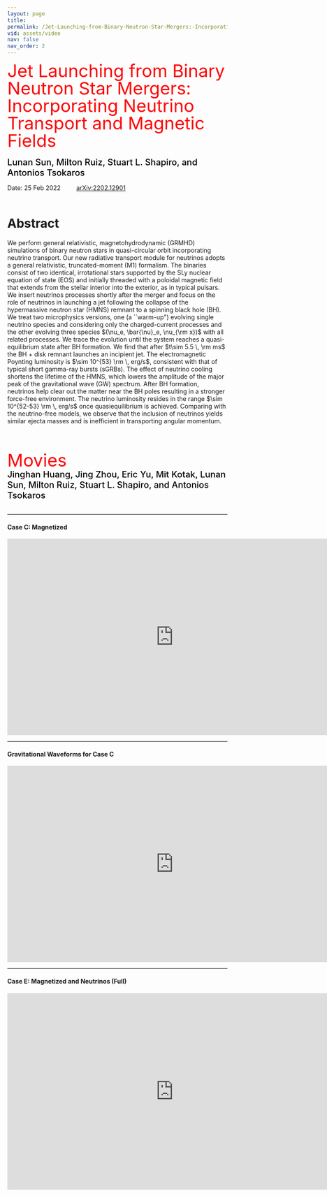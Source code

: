 ```yaml
---
layout: page
title: 
permalink: /Jet-Launching-from-Binary-Neutron-Star-Mergers:-Incorporating-Neutrino-Transport-and-Magnetic-Fields/
vid: assets/video
nav: false
nav_order: 2
---
```


<div class="alert alert-block alert-success">
     <span style="color:red;font-weight:400;font-size:40px;line-height:1em">
        Jet Launching from Binary Neutron Star Mergers: Incorporating Neutrino Transport and Magnetic Fields
     </span>
     <br/><br/>
     <span style="color:black;font-weight:500;font-size:20px">
Lunan Sun,
Milton Ruiz,
Stuart L. Shapiro, and
Antonios Tsokaros
     </span>
</div>

Date: 25 Feb 2022   &emsp;&emsp; [arXiv:2202.12901](https://arxiv.org/abs/2202.12901)
<br/><br/>


# Abstract 
We perform general relativistic, magnetohydrodynamic (GRMHD) simulations  of binary neutron stars in quasi-circular orbit incorporating neutrino transport. Our new radiative transport module for neutrinos adopts a general relativistic, truncated-moment (M1) formalism. The binaries consist of two identical, irrotational stars supported by the SLy nuclear equation of state (EOS) and initially threaded with a poloidal magnetic field that extends from the stellar interior into the exterior, as in typical pulsars. We insert neutrinos processes shortly after the merger and focus on the role of neutrinos in launching a jet following the collapse of the hypermassive neutron star (HMNS) remnant to a spinning black hole (BH). We treat two microphysics versions, one (a ``warm-up") evolving single neutrino species and considering only the charged-current processes and the other evolving three species $(\nu_e,  \bar{\nu}_e, \nu_{\rm x})$ with all related processes. We trace the evolution until the system reaches a quasi-equilibrium state after BH formation. We find that after $t\sim 5.5 \, \rm ms$ the BH + disk remnant launches an incipient jet. The electromagnetic Poynting luminosity is $\sim 10^{53} \rm \, erg/s$, consistent with that of typical short gamma-ray bursts (sGRBs). The effect of neutrino cooling shortens the lifetime of the HMNS, which lowers the amplitude of the major peak of the gravitational wave (GW) spectrum. After BH formation, neutrinos help clear out the matter near the BH poles  resulting in a stronger force-free environment. The neutrino luminosity resides in the range $\sim 10^{52-53} \rm \, erg/s$ once quasiequilibrium is achieved. Comparing with the neutrino-free models, we observe that the inclusion of neutrinos yields similar ejecta masses and is inefficient in transporting angular momentum.




<br/><br/>

<div class="alert alert-block alert-info">
     <span style="color:red;font-weight:400;font-size:40px;line-height:1em">
        Movies
     </span>
     <br/>
     <span style="color:black;font-weight:500;font-size:20px">
Jinghan Huang,
Jing Zhou,
Eric Yu,
Mit Kotak,
Lunan Sun,
Milton Ruiz,
Stuart L. Shapiro, and
Antonios Tsokaros
     </span>
</div>

<br/>

---
#### Case C: Magnetized

<iframe width="760" height="450" src="https://www.youtube.com/embed/fH_GgvIpSf8" frameborder="0" allowfullscreen></iframe>
<br/>

---
#### Gravitational Waveforms for Case C

<iframe width="760" height="450" src="https://www.youtube.com/embed/ASLqsHx5kLc" frameborder="0" allowfullscreen></iframe>
<br/>

---
#### Case E: Magnetized and Neutrinos (Full)

<iframe width="760" height="450" src="https://www.youtube.com/embed/ep2_CXj_slE" frameborder="0" allowfullscreen></iframe>
<br/>
